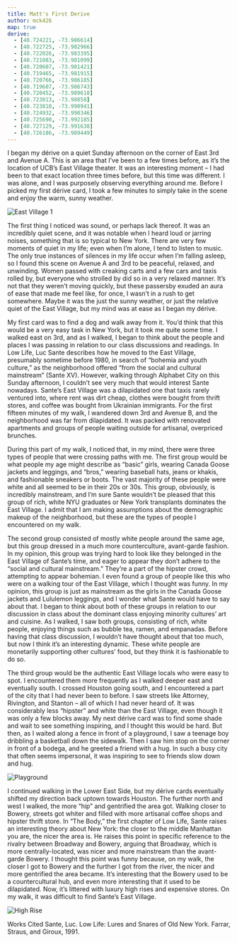 ```yaml
---
title: Matt's First Derive
author: mck426
map: true
derive:
  - [40.724221, -73.986614]
  - [40.722725, -73.982966]
  - [40.722026, -73.983395]
  - [40.721083, -73.981099]
  - [40.720607, -73.981421]
  - [40.719465, -73.981915]
  - [40.720766, -73.986185]
  - [40.719607, -73.986743]
  - [40.720452, -73.989618]
  - [40.723013, -73.98858]
  - [40.723810, -73.990941]
  - [40.724932, -73.990346]
  - [40.725690, -73.992185]
  - [40.727129, -73.991638]
  - [40.726186, -73.989449]
---
```

I began my dérive on a quiet Sunday afternoon on the corner of East 3rd and Avenue A. This is an area that I’ve been to a few times before, as it’s the location of UCB’s East Village theater. It was an interesting moment – I had been to that exact location three times before, but this time was different. I was alone, and I was purposely observing everything around me. Before I picked my first dérive card, I took a few minutes to simply take in the scene and enjoy the warm, sunny weather.

![East Village 1](https://imgur.com/a/qrxH6)

The first thing I noticed was sound, or perhaps lack thereof. It was an incredibly quiet scene, and it was notable when I heard loud or jarring noises, something that is so typical to New York. There are very few moments of quiet in my life; even when I’m alone, I tend to listen to music. The only true instances of silences in my life occur when I’m falling asleep, so I found this scene on Avenue A and 3rd to be peaceful, relaxed, and unwinding. Women passed with creaking carts and a few cars and taxis rolled by, but everyone who strolled by did so in a very relaxed manner. It’s not that they weren’t moving quickly, but these passersby exuded an aura of ease that made me feel like, for once, I wasn’t in a rush to get somewhere. Maybe it was the just the sunny weather, or just the relative quiet of the East Village, but my mind was at ease as I began my dérive.

My first card was to find a dog and walk away from it. You’d think that this would be a very easy task in New York, but it took me quite some time. I walked east on 3rd, and as I walked, I began to think about the people and places I was passing in relation to our class discussions and readings. In Low Life, Luc Sante describes how he moved to the East Village, presumably sometime before 1980, in search of “bohemia and youth culture,” as the neighborhood offered “from the social and cultural mainstream” (Sante XV). However, walking through Alphabet City on this Sunday afternoon, I couldn’t see very much that would interest Sante nowadays. Sante’s East Village was a dilapidated one that taxis rarely ventured into, where rent was dirt cheap, clothes were bought from thrift stores, and coffee was bought from Ukrainian immigrants. For the first fifteen minutes of my walk, I wandered down 3rd and Avenue B, and the neighborhood was far from dilapidated. It was packed with renovated apartments and groups of people waiting outside for artisanal, overpriced brunches.

During this part of my walk, I noticed that, in my mind, there were three types of people that were crossing paths with me. The first group would be what people my age might describe as “basic” girls, wearing Canada Goose jackets and leggings, and “bros,” wearing baseball hats, jeans or khakis, and fashionable sneakers or boots. The vast majority of these people were white and all seemed to be in their 20s or 30s. This group, obviously, is incredibly mainstream, and I’m sure Sante wouldn’t be pleased that this group of rich, white NYU graduates or New York transplants dominates the East Village. I admit that I am making assumptions about the demographic makeup of the neighborhood, but these are the types of people I encountered on my walk.

The second group consisted of mostly white people around the same age, but this group dressed in a much more counterculture, avant-garde fashion. In my opinion, this group was trying hard to look like they belonged in the East Village of Sante’s time, and eager to appear they don’t adhere to the “social and cultural mainstream.” They’re a part of the hipster crowd, attempting to appear bohemian. I even found a group of people like this who were on a walking tour of the East Village, which I thought was funny. In my opinion, this group is just as mainstream as the girls in the Canada Goose jackets and Lululemon leggings, and I wonder what Sante would have to say about that. I began to think about both of these groups in relation to our discussion in class about the dominant class enjoying minority cultures’ art and cuisine. As I walked, I saw both groups, consisting of rich, white people, enjoying things such as bubble tea, ramen, and empanadas. Before having that class discussion, I wouldn’t have thought about that too much, but now I think it’s an interesting dynamic. These white people are monetarily supporting other cultures’ food, but they think it is fashionable to do so.

The third group would be the authentic East Village locals who were easy to spot. I encountered them more frequently as I walked deeper east and eventually south. I crossed Houston going south, and I encountered a part of the city that I had never been to before. I saw streets like Attorney, Rivington, and Stanton – all of which I had never heard of. It was considerably less “hipster” and white than the East Village, even though it was only a few blocks away. My next dérive card was to find some shade and wait to see something inspiring, and I thought this would be hard. But then, as I waited along a fence in front of a playground, I saw a teenage boy dribbling a basketball down the sidewalk. Then I saw him stop on the corner in front of a bodega, and he greeted a friend with a hug. In such a busy city that often seems impersonal, it was inspiring to see to friends slow down and hug.

![Playground](https://imgur.com/a/lsTPE)

I continued walking in the Lower East Side, but my dérive cards eventually shifted my direction back uptown towards Houston. The further north and west I walked, the more “hip” and gentrified the area got. Walking closer to Bowery, streets got whiter and filled with more artisanal coffee shops and hipster thrift store. In “The Body,” the first chapter of Low Life, Sante raises an interesting theory about New York: the closer to the middle Manhattan you are, the nicer the area is. He raises this point in specific reference to the rivalry between Broadway and Bowery, arguing that Broadway, which is more centrally-located, was nicer and more mainstream than the avant-garde Bowery. I thought this point was funny because, on my walk, the closer I got to Bowery and the further I got from the river, the nicer and more gentrified the area became. It’s interesting that the Bowery used to be a countercultural hub, and even more interesting that it used to be dilapidated. Now, it’s littered with luxury high rises and expensive stores. On my walk, it was difficult to find Sante’s East Village.

![High Rise](https://imgur.com/a/kauQu)

Works Cited
Sante, Luc. Low Life: Lures and Snares of Old New York. Farrar, Straus, and Giroux, 1991.
